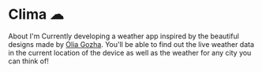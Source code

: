 # Clima ☁
About
I'm Currently developing a weather app inspired by the beautiful designs made by [Olia Gozha](https://dribbble.com/shots/4663154-). 
You'll be able to find out the live weather data in the current location of the device as well as the weather for any city you can think of!
